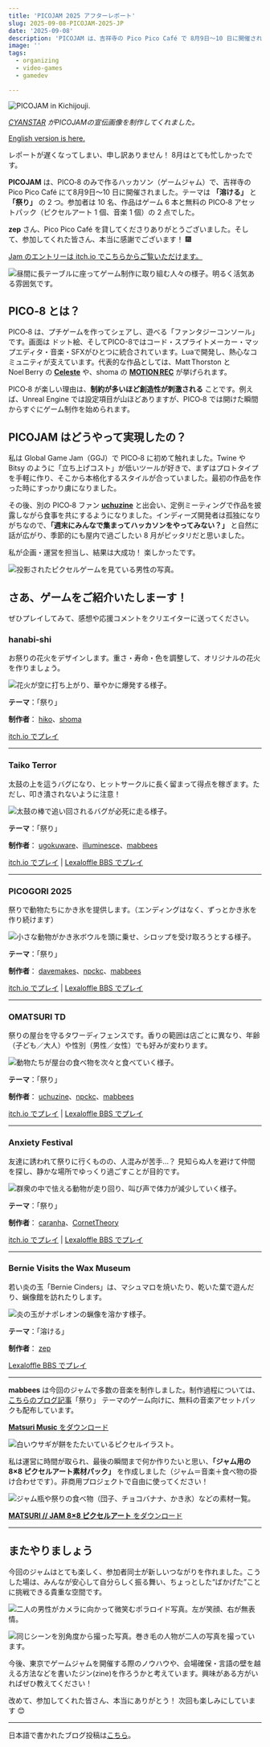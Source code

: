 ```yaml
---
title: 'PICOJAM 2025 アフターレポート'
slug: 2025-09-08-PICOJAM-2025-JP
date: '2025-09-08'
description: 'PICOJAM は、吉祥寺の Pico Pico Café で 8月9日〜10 日に開催された、PICO‑8 のみを対象としたハッカソン（ゲームジャム）です。'
image: ''
tags:
  - organizing
  - video-games
  - gamedev

---
```


![PICOJAM in Kichijouji.](picojam_header.png)

*[CYANSTAR](https://x.com/CYANSTAR5) がPICOJAMの宣伝画像を制作してくれました。*

[English version is here.](/blog/posts/2025-09-08-PICOJAM-2025/)

レポートが遅くなってしまい、申し訳ありません！ 8月はとても忙しかったです。

**PICOJAM** は、PICO‑8 のみで作るハッカソン（ゲームジャム）で、吉祥寺の Pico Pico Café にて8月9日〜10 日に開催されました。テーマは **「溶ける」** と **「祭り」** の 2 つ。参加者は 10 名、作品はゲーム 6 本と無料の PICO‑8 アセットパック（ピクセルアート 1 個、音楽 1 個）の 2 点でした。

**zep** さん、Pico Pico Café を貸してくださりありがとうございました。そして、参加してくれた皆さん、本当に感謝でございます！ 🎆  

[Jam のエントリーは itch.io でこちらからご覧いただけます。](https://itch.io/jam/picojam-2025/entries)

![昼間に長テーブルに座ってゲーム制作に取り組む人々の様子。明るく活気ある雰囲気です。](picojam_03.jpg)

## PICO‑8 とは？

PICO‑8 は、プチゲームを作ってシェアし、遊べる「ファンタジーコンソール」です。画面は ドット絵、そしてPICO-8ではコード・スプライトメーカー・マップエディタ・音楽・SFXがひとつに統合されています。Luaで開発し、熱心なコミュニティが支えています。代表的な作品としては、Matt Thorston と Noel Berry の **[Celeste](https://www.lexaloffle.com/bbs/?tid=2145)** や、shoma の **[MOTION REC](https://www.lexaloffle.com/bbs/?tid=53392)** が挙げられます。

PICO‑8 が楽しい理由は、**制約が多いほど創造性が刺激される** ことです。例えば、Unreal Engine では設定項目が山ほどありますが、PICO‑8 では開けた瞬間からすぐにゲーム制作を始められます。

## PICOJAM はどうやって実現したの？

私は Global Game Jam（GGJ）で PICO‑8 に初めて触れました。Twine や Bitsy のように「立ち上げコスト」が低いツールが好きで、まずはプロトタイプを手軽に作り、そこから本格化するスタイルが合っていました。最初の作品を作った時にすっかり虜になりました。

その後、別の PICO‑8 ファン **[uchuzine](https://x.com/uchuzine)** と出会い、定例ミーティングで作品を披露しながら食事を共にするようになりました。インディーズ開発者は孤独になりがちなので、**「週末にみんなで集まってハッカソンをやってみない？」** と自然に話が広がり、季節的にも屋内で過ごしたい 8 月がピッタリだと思いました。

私が企画・運営を担当し、結果は大成功！ 楽しかったです。

![投影されたピクセルゲームを見ている男性の写真。](picojam_13.jpg)

## さあ、ゲームをご紹介いたしまーす！

ぜひプレイしてみて、感想や応援コメントをクリエイターに送ってください。

### hanabi‑shi  

お祭りの花火をデザインします。重さ・寿命・色を調整して、オリジナルの花火を作りましょう。

![花火が空に打ち上がり、華やかに爆発する様子。](picojam_08.jpg)

**テーマ**：「祭り」

**制作者**： [hiko](https://bsky.app/profile/hikogame.bsky.social)、[shoma](https://www.donutshunter.com/)  

[itch.io でプレイ](https://hikokyoujurou.itch.io/hanabi-si)

---

### Taiko Terror  

太鼓の上を這うバグになり、ヒットサークルに長く留まって得点を稼ぎます。ただし、叩き潰されないように注意！

![太鼓の棒で追い回されるバグが必死に走る様子。](picojam_16.jpg)

**テーマ**：「祭り」

**制作者**： [ugokuware](https://ugokuware.com/)、[illuminesce](https://illuminesce.itch.io/)、[mabbees](https://mabbees.itch.io/)  

[itch.io でプレイ](https://ugokuware.itch.io/taiko-terror) | [Lexaloffle BBS でプレイ](https://www.lexaloffle.com/bbs/?pid=171905#p)

---

### PICOGORI 2025  

祭りで動物たちにかき氷を提供します。（エンディングはなく、ずっとかき氷を作り続けます）

![小さな動物がかき氷ボウルを頭に乗せ、シロップを受け取ろうとする様子。](picojam_17.jpg)

**テーマ**：「祭り」

**制作者**： [davemakes](https://davemakes.itch.io/)、[npckc](https://npckc.itch.io/)、[mabbees](https://mabbees.itch.io/)  

[itch.io でプレイ](https://npckc.itch.io/picogori-2025) | [Lexaloffle BBS でプレイ](https://www.lexaloffle.com/bbs/?pid=171953#p)

---

### OMATSURI TD  

祭りの屋台を守るタワーディフェンスです。香りの範囲は店ごとに異なり、年齢（子ども／大人）や性別（男性／女性）でも好みが変わります。

![動物たちが屋台の食べ物を次々と食べていく様子。](picojam_12.jpg)

**テーマ**：「祭り」

**制作者**： [uchuzine](https://x.com/uchuzine)、[npckc](https://npckc.itch.io/)、[mabbees](https://mabbees.neocities.org/)  

[itch.io でプレイ](https://uchuzine.itch.io/omatsuri-td) | [Lexaloffle BBS でプレイ](https://www.lexaloffle.com/bbs/?pid=172018#p)

---

### Anxiety Festival  

友達に誘われて祭りに行くものの、人混みが苦手…？ 見知らぬ人を避けて仲間を探し、静かな場所でゆっくり過ごすことが目的です。

![群衆の中で怯える動物が走り回り、叫び声で体力が減少していく様子。](picojam_11.jpg)

**テーマ**：「祭り」

**制作者**： [caranha](https://caranha.itch.io/)、[CornetTheory](https://onlyintheory.com/)  

[itch.io でプレイ](https://caranha.itch.io/anxietyfestival) | [Lexaloffle BBS でプレイ](https://www.lexaloffle.com/bbs/?pid=171899#p)

---

### Bernie Visits the Wax Museum  

若い炎の玉「Bernie Cinders」は、マシュマロを焼いたり、乾いた葉で遊んだり、蝋像館を訪れたりします。

![炎の玉がナポレオンの蝋像を溶かす様子。](bernie.gif)

**テーマ**：「溶ける」

**制作者**： [zep](https://bsky.app/profile/lexaloffle.bsky.social) 

[Lexaloffle BBS でプレイ](https://www.lexaloffle.com/bbs/?pid=171992#p)

---

**mabbees** は今回のジャムで多数の音楽を制作しました。制作過程については、[こちらのブログ記事](https://mabbees.neocities.org/posts/016-picojam-2025/)「祭り」 テーマのゲーム向けに、無料の音楽アセットパックも配布しています。

[**Matsuri Music** をダウンロード](https://mabbees.itch.io/matsuri-music)

![白いウサギが餅をたたいているピクセルイラスト。](matsurimusic.png)

私は運営に時間が取られ、最後の瞬間まで何か作りたいと思い、**「ジャム用の 8×8 ピクセルアート素材パック」** を作成しました（ジャム＝音楽＋食べ物の掛け合わせです）。非商用プロジェクトで自由に使ってください！

![ジャム瓶や祭りの食べ物（団子、チョコバナナ、かき氷）などの素材一覧。](jams.png)

[**MATSURI // JAM 8×8 ピクセルアート** をダウンロード](https://itch.io/jam/picojam-2025/rate/3801192)

---

## またやりましょう

今回のジャムはとても楽しく、参加者同士が新しいつながりを作れました。こうした場は、みんなが安心して自分らしく振る舞い、ちょっとした“ばかげた”ことに挑戦できる貴重な空間です。

![二人の男性がカメラに向かって微笑むポラロイド写真。左が笑顔、右が無表情。](SNAP_00094.JPG)

![同じシーンを別角度から撮った写真。巻き毛の人物が二人の写真を撮っています。](picojam_15.jpg)

今後、東京でゲームジャムを開催する際のノウハウや、会場確保・言語の壁を越える方法などを書いたジン(zine)を作ろうかと考えています。興味がある方がいればぜひ教えてください！

改めて、参加してくれた皆さん、本当にありがとう！ 次回も楽しみにしています 😊

---

日本語で書かれたブログ投稿は[こちら](/tags/japanese/)。
